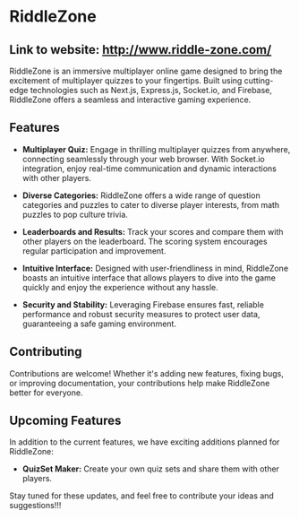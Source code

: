 # RiddleZone

## Link to website: http://www.riddle-zone.com/

RiddleZone is an immersive multiplayer online game designed to bring the excitement of multiplayer quizzes to your fingertips. Built using cutting-edge technologies such as Next.js, Express.js, Socket.io, and Firebase, RiddleZone offers a seamless and interactive gaming experience.

## Features

- **Multiplayer Quiz:** Engage in thrilling multiplayer quizzes from anywhere, connecting seamlessly through your web browser. With Socket.io integration, enjoy real-time communication and dynamic interactions with other players.

- **Diverse Categories:** RiddleZone offers a wide range of question categories and puzzles to cater to diverse player interests, from math puzzles to pop culture trivia.

- **Leaderboards and Results:** Track your scores and compare them with other players on the leaderboard. The scoring system encourages regular participation and improvement.

- **Intuitive Interface:** Designed with user-friendliness in mind, RiddleZone boasts an intuitive interface that allows players to dive into the game quickly and enjoy the experience without any hassle.

- **Security and Stability:** Leveraging Firebase ensures fast, reliable performance and robust security measures to protect user data, guaranteeing a safe gaming environment.

## Contributing

Contributions are welcome! Whether it's adding new features, fixing bugs, or improving documentation, your contributions help make RiddleZone better for everyone.

## Upcoming Features

In addition to the current features, we have exciting additions planned for RiddleZone:

- **QuizSet Maker:** Create your own quiz sets and share them with other players.

Stay tuned for these updates, and feel free to contribute your ideas and suggestions!!!

